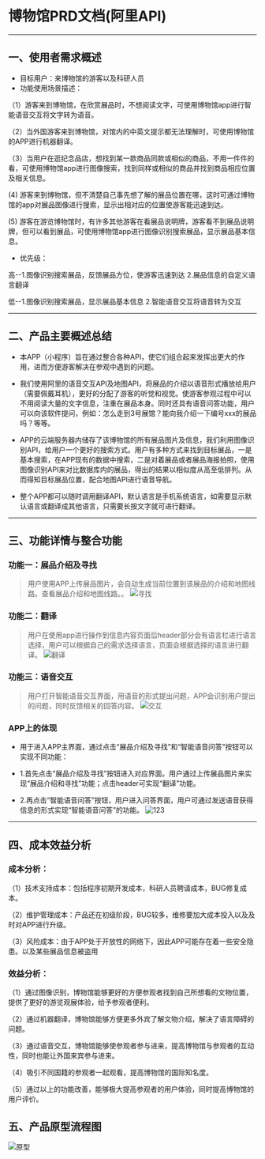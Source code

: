 
# 博物馆PRD文档(阿里API)
************
## 一、使用者需求概述
* 目标用户：来博物馆的游客以及科研人员
* 功能使用场景描述：

（1）游客来到博物馆，在欣赏展品时，不想阅读文字，可使用博物馆app进行智能语音交互将文字转为语音。

（2）当外国游客来到博物馆，对馆内的中英文提示都无法理解时，可使用博物馆的APP进行机器翻译。

（3）当用户在逛纪念品店，想找到某一款商品同款或相似的商品，不用一件件的看，可使用博物馆app进行图像搜索，找到同样或相似的商品并找到商品相应位置及相关信息。

 (4) 游客来到博物馆，但不清楚自己事先想了解的展品位置在哪，这时可通过博物馆的app对展品图像进行搜索，显示出相对应的位置使游客能迅速到达。

 (5) 游客在游览博物馆时，有许多其他游客在看展品说明牌，游客看不到展品说明牌，但可以看到展品，可使用博物馆app进行图像识别搜索展品，显示展品基本信息。

* 优先级：

高--1.图像识别搜索展品，反馈展品方位，使游客迅速到达
  2.展品信息的自定义语言翻译

低--1.图像识别搜索展品，显示展品基本信息
    2.智能语音交互将语音转为交互
****************
## 二、产品主要概述总结
* 本APP（小程序）旨在通过整合各种API，使它们组合起来发挥出更大的作用，进而方便游客解决在参观中遇到的问题。

* 我们使用阿里的语音交互API及地图API，将展品的介绍以语音形式播放给用户（需要佩戴耳机），更好的分配了游客的听觉和视觉。使游客参观过程中可以不用阅读大量的文字信息，注重在展品本身。同时还具有语音问答功能，用户可以向该软件提问，例如：怎么走到3号展馆？能向我介绍一下编号xxx的展品吗？等等。

* APP的云端服务器内储存了该博物馆的所有展品图片及信息，我们利用图像识别API，给用户一个更好的搜索方式。用户有多种方式来找到目标展品，一是基本搜索，在APP现有的数据中搜索，二是对着展品或者展品海报拍照，使用图像识别API来对比数据库内的展品，得出的结果以相似度从高至低排列。从而得知目标展品位置，配合地图API进行语音导航。

* 整个APP都可以随时调用翻译API，默认语言是手机系统语言，如需要显示默认语言或翻译成其他语言，只需要长按文字就可进行翻译。
***************
## 三、功能详情与整合功能
### 功能一：展品介绍及寻找
>用户使用APP上传展品图片，会自动生成当前位置到该展品的介绍和地图线路。查看展品介绍和地图线路。。
![寻找](https://images.gitee.com/uploads/images/2019/1112/232517_e36c4797_1648154.png "寻找.png")

### 功能二：翻译
>用户在使用app进行操作到信息内容页面后header部分会有语言栏进行语言选择，用户可以根据自己的需求选择语言，页面会根据选择的语言进行翻译。
![翻译](https://images.gitee.com/uploads/images/2019/1112/232547_50e8a573_1648154.jpeg "翻译.jpg")

### 功能三：语音交互
>用户打开智能语音交互界面，用语音的形式提出问题，APP会识别用户提出的问题，同时反馈相关的回答内容。
![交互](https://images.gitee.com/uploads/images/2019/1112/232616_3f968ece_1648154.jpeg "交互.jpg")

### APP上的体现
* 用于进入APP主界面，通过点击“展品介绍及寻找”和“智能语音问答”按钮可以实现不同功能：

* 1.首先点击“展品介绍及寻找”按钮进入对应界面。用户通过上传展品图片来实现“展品介绍和寻找”功能；点击header可实现“翻译”功能。

* 2.再点击“智能语音问答”按钮，用户进入问答界面，用户可通过发送语音获得信息的形式实现“智能语音问答”的功能。
![123](https://images.gitee.com/uploads/images/2019/1112/232735_55d0f32e_1648154.png "123.png")
********************
## 四、成本效益分析
### 成本分析：

（1）技术支持成本：包括程序初期开发成本，科研人员聘请成本，BUG修复成本。

（2）维护管理成本：产品还在初级阶段，BUG较多，维修要加大成本投入以及及时对APP进行升级。

（3）风险成本：由于APP处于开放性的网络下，因此APP可能存在着一些安全隐患。以及某些展品信息被盗用
### 效益分析：

（1）通过图像识别，博物馆能够更好的方便参观者找到自己所想看的文物位置，提供了更好的游览观展体验，给予参观者便利。

（2）通过机器翻译，博物馆能够方便更多外宾了解文物介绍，解决了语言障碍的问题。

（3）通过语音交互，博物馆能够使参观者参与进来，提高博物馆与参观者的互动性，同时也能让外国来宾参与进来。

（4）吸引不同国籍的参观者一起观看，提高博物馆的国际知名度。

（5）通过以上的功能改善，能够极大提高参观者的用户体验，同时提高博物馆的用户评价。
## 五、产品原型流程图
![原型](https://images.gitee.com/uploads/images/2019/1112/233144_53899f0f_1648154.png "图帮主3402690.png")
